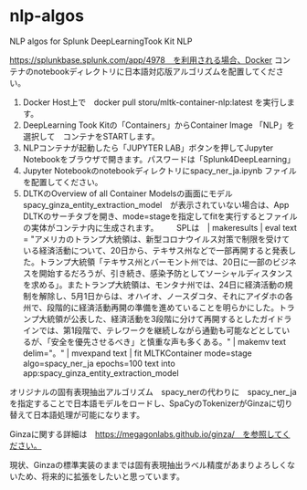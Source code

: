 # nlp-algos
NLP algos for Splunk DeepLearningTook Kit NLP

https://splunkbase.splunk.com/app/4978　を利用される場合、Docker コンテナのnotebookディレクトリに日本語対応版アルゴリズムを配置してください。

1. Docker Host上で　docker pull storu/mltk-container-nlp:latest を実行します。
2. DeepLearning Took Kitの「Containers」からContainer Image 「NLP」を選択して　コンテナをSTARTします。
3. NLPコンテナが起動したら「JUPYTER LAB」ボタンを押してJupyter Notebookをブラウザで開きます。パスワードは「Splunk4DeepLearning」
4. Jupyter Notebookのnotebookディレクトリにspacy_ner_ja.ipynb ファイルを配置してください。
5. DLTKのOverview of all Container  Modelsの画面にモデル　spacy_ginza_entity_extraction_model　が表示されていない場合は、App DLTKのサーチタブを開き、mode=stageを指定してfitを実行するとファイルの実体がコンテナ内に生成されます。
　　SPLは　| makeresults | eval text = "アメリカのトランプ大統領は、新型コロナウイルス対策で制限を受けている経済活動について、20日から、テキサス州などで一部再開すると発表した。トランプ大統領「テキサス州とバーモント州では、20日に一部のビジネスを開始するだろうが、引き続き、感染予防としてソーシャルディスタンスを求める」。またトランプ大統領は、モンタナ州では、24日に経済活動の規制を解除し、5月1日からは、オハイオ、ノースダコタ、それにアイダホの各州で、段階的に経済活動再開の準備を進めていることを明らかにした。トランプ大統領が公表した、経済活動を3段階に分けて再開するとしたガイドラインでは、第1段階で、テレワークを継続しながら通勤も可能などとしているが、「安全を優先させるべき」と慎重な声も多くある。" | makemv text delim="。" | mvexpand text | fit MLTKContainer mode=stage algo=spacy_ner_ja epochs=100 text into app:spacy_ginza_entity_extraction_model

オリジナルの固有表現抽出アルゴリズム　spacy_nerの代わりに　spacy_ner_ja を指定することで日本語モデルをロードし、SpaCyのTokenizerがGinzaに切り替えて日本語処理が可能になります。

Ginzaに関する詳細は　https://megagonlabs.github.io/ginza/　を参照してください。

現状、Ginzaの標準実装のままでは固有表現抽出ラベル精度があまりよろしくないため、将来的に拡張をしたいと思っています。
